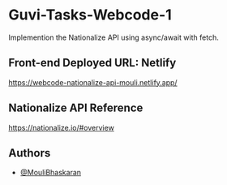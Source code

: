 
# Guvi-Tasks-Webcode-1

Implemention the Nationalize API using async/await with fetch. 

## Front-end Deployed URL: Netlify


https://webcode-nationalize-api-mouli.netlify.app/

## Nationalize API Reference
https://nationalize.io/#overview
## Authors

- [@MouliBhaskaran](https://github.com/MouliBhaskaran)

